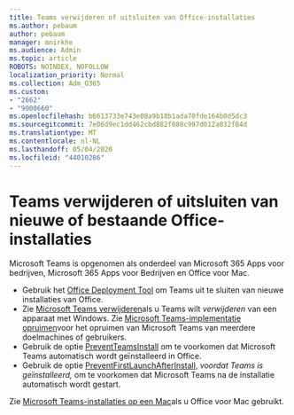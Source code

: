 ```yaml
---
title: Teams verwijderen of uitsluiten van Office-installaties
ms.author: pebaum
author: pebaum
manager: mnirkhe
ms.audience: Admin
ms.topic: article
ROBOTS: NOINDEX, NOFOLLOW
localization_priority: Normal
ms.collection: Adm_O365
ms.custom:
- "2662"
- "9000660"
ms.openlocfilehash: b6613733e743e08a9b18b1ada70fde164b0d5dc3
ms.sourcegitcommit: 7e06d9ec1dd462cbd882f088c997d012a032f04d
ms.translationtype: MT
ms.contentlocale: nl-NL
ms.lasthandoff: 05/04/2020
ms.locfileid: "44010286"
---
```

# <a name="uninstall-or-exclude-teams-from-new-or-existing-office-installations"></a>Teams verwijderen of uitsluiten van nieuwe of bestaande Office-installaties

Microsoft Teams is opgenomen als onderdeel van Microsoft 365 Apps voor bedrijven, Microsoft 365 Apps voor Bedrijven en Office voor Mac.

- Gebruik het [Office Deployment Tool](https://docs.microsoft.com/deployoffice/teams-install#how-to-exclude-microsoft-teams-from-new-installations-of-microsoft-365-apps) om Teams uit te sluiten van nieuwe installaties van Office.
- Zie [Microsoft Teams verwijderen](https://support.office.com/article/3b159754-3c26-4952-abe7-57d27f5f4c81)als u Teams wilt *verwijderen* van een apparaat met Windows. Zie [Microsoft Teams-implementatie opruimen](https://docs.microsoft.com/microsoftteams/scripts/powershell-script-teams-deployment-clean-up)voor het opruimen van Microsoft Teams van meerdere doelmachines of gebruikers.
- Gebruik de optie [PreventTeamsInstall](https://docs.microsoft.com/deployoffice/teams-install#use-group-policy-to-control-the-installation-of-microsoft-teams
) om te voorkomen dat Microsoft Teams automatisch wordt geïnstalleerd in Office.
- Gebruik de optie [PreventFirstLaunchAfterInstall,](https://docs.microsoft.com/deployoffice/teams-install#use-group-policy-to-prevent-microsoft-teams-from-starting-automatically-after-installation) *voordat Teams is geïnstalleerd,* om te voorkomen dat Microsoft Teams na de installatie automatisch wordt gestart.

Zie [Microsoft Teams-installaties op een Mac](https://docs.microsoft.com/deployoffice/teams-install#microsoft-teams-installations-on-a-mac)als u Office voor Mac gebruikt.